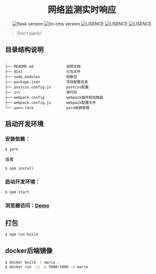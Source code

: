 <h1 align="center">
  网络监测实时响应
</h1>

<p align="center">
  <img src="https://img.shields.io/badge/node-10.12.0-brightgreen.svg" alt="flask version" data-canonical-src="https://img.shields.io/badge/node-10.12.0-brightgreen.svg" style="max-width:100%;">
  <img src="https://img.shields.io/badge/yarn-1.10.1-brightgreen.svg" alt="lin-cms version" data-canonical-src="https://img.shields.io/badge/yarn-1.10.1-brightgreen.svg" style="max-width:100%;">
  <img src="https://img.shields.io/badge/webpack-4.20.2-yellow.svg" alt="LISENCE" data-canonical-src="https://img.shields.io/badge/webpack-4.20.2-yellow.svg" style="max-width:100%;">
  <img src="https://img.shields.io/badge/react-16.5.2-yellow.svg" alt="LISENCE" data-canonical-src="https://img.shields.io/badge/react-16.5.2-yellow.svg" style="max-width:100%;">
  <img src="https://img.shields.io/badge/antd-3.13.2-yellow.svg" alt="LISENCE" data-canonical-src="https://img.shields.io/badge/antd-3.13.2-yellow.svg" style="max-width:100%;">
</p>

> Don't panic!

## 目录结构说明
```
.
├── README.md               说明文档
├── dist                    打包文件
├── node_modules            依赖包
├── package.json            项目配置信息
├── postcss.config.js       postcss配置
├── src                     源代码
├── webpack-config          webpack插件和加载器
├── webpack.config.js       webpack配置文件
└── yarn.lock               yarn依赖管理
```

## 启动开发环境
### 安装依赖：
``` bash
$ yarn
```
或者
``` bash
$ npm install
```
### 启动开发环境：
``` bash
$ npm start
```
### 浏览器访问：[Demo](http://120.27.250.3:9955)

## 打包
``` bash
$ npm run build
```

## docker后端镜像
``` bash
$ docker build -t mario .
$ docker run -it -p 5000:5000 -d mario
```
